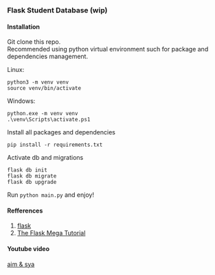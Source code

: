 ### Flask Student Database (wip)

#### Installation

Git clone this repo.  
Recommended using python virtual environment such for package and dependencies management.

Linux:  

```
python3 -m venv venv
source venv/bin/activate
```

Windows:  

```
python.exe -m venv venv
.\venv\Scripts\activate.ps1
```

Install all packages and dependencies

```
pip install -r requirements.txt
```

Activate db and migrations

```
flask db init
flask db migrate 
flask db upgrade
```

Run `python main.py` and enjoy!

#### Refferences
1. [flask](https://flask.palletsprojects.com/en/3.0.x/)
2. [The Flask Mega Tutorial](https://blog.miguelgrinberg.com/post/the-flask-mega-tutorial-part-i-hello-world)

#### Youtube video
[aim & sya](https://youtu.be/tBS9iWOEx10?si=HJuUK9mRgz8t5hzZ)
